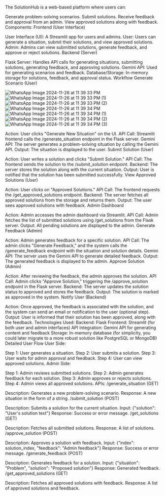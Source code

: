 The SolutionHub is a web-based platform where users can:


Generate problem-solving scenarios.
Submit solutions.
Receive feedback and approval from an admin.
View approved solutions along with feedback.
Components:
Frontend (User Interface)

User Interface (UI): A Streamlit app for users and admins.
User: Users can generate a situation, submit their solutions, and view approved solutions.
Admin: Admins can view submitted solutions, generate feedback, and approve or reject solutions.
Backend (Server)

Flask Server: Handles API calls for generating situations, submitting solutions, generating feedback, and approving solutions.
Gemini API: Used for generating scenarios and feedback.
Database/Storage: In-memory storage for solutions, feedback, and approval status.
Workflow
Generate Scenario (User)

![WhatsApp Image 2024-11-26 at 11 39 33 PM](https://github.com/user-attachments/assets/b27b182c-4a6c-413b-92cb-9f79a151581e)
![WhatsApp Image 2024-11-26 at 11 39 33 PM (1)](https://github.com/user-attachments/assets/f4e50208-5ad5-4b02-88d2-3f2e8e642688)
![WhatsApp Image 2024-11-26 at 11 39 33 PM (2)](https://github.com/user-attachments/assets/b526d7bb-63ec-43db-8ab8-ce5a8247a269)
![WhatsApp Image 2024-11-26 at 11 39 34 PM](https://github.com/user-attachments/assets/c8204124-fac9-473c-a821-e5e5404eef9d)
![WhatsApp Image 2024-11-26 at 11 39 34 PM (1)](https://github.com/user-attachments/assets/0a0a69e5-4684-4a92-881a-3a25fa35dd8e)
![WhatsApp Image 2024-11-26 at 11 39 34 PM (2)](https://github.com/user-attachments/assets/0edce9e4-5228-46c1-b4a7-662ec584a286)
![WhatsApp Image 2024-11-26 at 11 39 34 PM (3)](https://github.com/user-attachments/assets/e4839dd2-5c8e-4965-a7fc-306d6b5333fb)


Action: User clicks "Generate New Situation" on the UI.
API Call: Streamlit frontend calls the /generate_situation endpoint in the Flask server.
Gemini API: The server generates a problem-solving situation by calling the Gemini API.
Output: The situation is displayed to the user.
Submit Solution (User)

Action: User writes a solution and clicks "Submit Solution."
API Call: The frontend sends the solution to the /submit_solution endpoint.
Backend: The server stores the solution along with the current situation.
Output: User is notified that the solution has been submitted successfully.
View Approved Solutions (User)

Action: User clicks on "Approved Solutions."
API Call: The frontend requests the /get_approved_solutions endpoint.
Backend: The server fetches all approved solutions from the storage and returns them.
Output: The user sees approved solutions with feedback.
Admin Dashboard

Action: Admin accesses the admin dashboard via Streamlit.
API Call: Admin fetches the list of submitted solutions using /get_solutions from the Flask server.
Output: All pending solutions are displayed to the admin.
Generate Feedback (Admin)

Action: Admin generates feedback for a specific solution.
API Call: The admin clicks "Generate Feedback," and the system calls the /generate_feedback endpoint with the situation and solution details.
Gemini API: The server uses the Gemini API to generate detailed feedback.
Output: The generated feedback is displayed to the admin.
Approve Solution (Admin)

Action: After reviewing the feedback, the admin approves the solution.
API Call: Admin clicks "Approve Solution," triggering the /approve_solution endpoint in the Flask server.
Backend: The server updates the solution status to approved and stores the feedback.
Output: The solution is marked as approved in the system.
Notify User (Backend)

Action: Once approved, the feedback is associated with the solution, and the system can send an email or notification to the user (optional step).
Output: User is informed that their solution has been approved, along with the feedback.
Technologies Used:
Backend: Flask
Frontend: Streamlit (for both user and admin interfaces)
API Integration: Gemini API for generating content and feedback
Storage: In-memory database (for simplicity, you could later migrate to a more robust solution like PostgreSQL or MongoDB)
Detailed User Flow
User Side:

Step 1: User generates a situation.
Step 2: User submits a solution.
Step 3: User waits for admin approval and feedback.
Step 4: User can view approved solutions.
Admin Side:

Step 1: Admin reviews submitted solutions.
Step 2: Admin generates feedback for each solution.
Step 3: Admin approves or rejects solutions.
Step 4: Admin views all approved solutions.
APIs:
/generate_situation (GET)

Description: Generates a new problem-solving scenario.
Response: A new situation in the form of a string.
/submit_solution (POST)

Description: Submits a solution for the current situation.
Input: {"solution": "User's solution text"}
Response: Success or error message.
/get_solutions (GET)

Description: Fetches all submitted solutions.
Response: A list of solutions.
/approve_solution (POST)

Description: Approves a solution with feedback.
Input: {"index": solution_index, "feedback": "Admin feedback"}
Response: Success or error message.
/generate_feedback (POST)

Description: Generates feedback for a solution.
Input: {"situation": "Problem", "solution": "Proposed solution"}
Response: Generated feedback.
/get_approved_solutions (GET)

Description: Fetches all approved solutions with feedback.
Response: A list of approved solutions and feedback.
